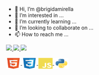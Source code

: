 - 👋 Hi, I’m @brigidamirella
- 👀 I’m interested in ...
- 🌱 I’m currently learning ...
- 💞️ I’m looking to collaborate on ...
- 📫 How to reach me ...

<div>
  <a href="https://github.com/rafaballerini">
  <img height="180em" src="https://github-readme-stats.vercel.app/api?username=brigidamirella&show_icons=true&theme=dracula&include_all_commits=true&count_private=true"/>
  <img height="180em" src="https://github-readme-stats.vercel.app/api/top-langs/?username=brigidamirella&layout=compact&langs_count=16&theme=dracula"/>
  <img height="180em" src="https://github-readme-stats.vercel.app/api/top-langs/?username=brigidamirella&layout=compact&langs_count=7&theme=dracula"/>
</div>
<div style="display: inline_block"><br>
  <img align="center" alt="Bri-HTML" height="30" width="40" src="https://raw.githubusercontent.com/devicons/devicon/master/icons/html5/html5-original.svg">
  <img align="center" alt="Bri-CSS" height="30" width="40" src="https://raw.githubusercontent.com/devicons/devicon/master/icons/css3/css3-original.svg">
  <img align="center" alt="Bri-Js" height="30" width="40" src="https://raw.githubusercontent.com/devicons/devicon/master/icons/javascript/javascript-plain.svg">
  <img align="center" alt="Bri-Python" height="30" width="40" src="https://raw.githubusercontent.com/devicons/devicon/master/icons/python/python-original.svg">

</div>
